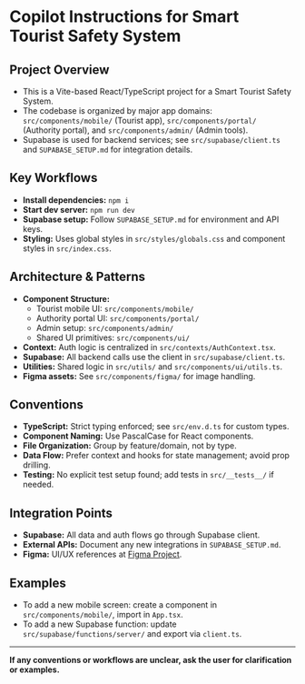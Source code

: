 # Copilot Instructions for Smart Tourist Safety System

## Project Overview

- This is a Vite-based React/TypeScript project for a Smart Tourist Safety System.
- The codebase is organized by major app domains: `src/components/mobile/` (Tourist app), `src/components/portal/` (Authority portal), and `src/components/admin/` (Admin tools).
- Supabase is used for backend services; see `src/supabase/client.ts` and `SUPABASE_SETUP.md` for integration details.

## Key Workflows

- **Install dependencies:** `npm i`
- **Start dev server:** `npm run dev`
- **Supabase setup:** Follow `SUPABASE_SETUP.md` for environment and API keys.
- **Styling:** Uses global styles in `src/styles/globals.css` and component styles in `src/index.css`.

## Architecture & Patterns

- **Component Structure:**
  - Tourist mobile UI: `src/components/mobile/`
  - Authority portal UI: `src/components/portal/`
  - Admin setup: `src/components/admin/`
  - Shared UI primitives: `src/components/ui/`
- **Context:** Auth logic is centralized in `src/contexts/AuthContext.tsx`.
- **Supabase:** All backend calls use the client in `src/supabase/client.ts`.
- **Utilities:** Shared logic in `src/utils/` and `src/components/ui/utils.ts`.
- **Figma assets:** See `src/components/figma/` for image handling.

## Conventions

- **TypeScript:** Strict typing enforced; see `src/env.d.ts` for custom types.
- **Component Naming:** Use PascalCase for React components.
- **File Organization:** Group by feature/domain, not by type.
- **Data Flow:** Prefer context and hooks for state management; avoid prop drilling.
- **Testing:** No explicit test setup found; add tests in `src/__tests__/` if needed.

## Integration Points

- **Supabase:** All data and auth flows go through Supabase client.
- **External APIs:** Document any new integrations in `SUPABASE_SETUP.md`.
- **Figma:** UI/UX references at [Figma Project](https://www.figma.com/design/q1MGch3zLZWuCF0AEwKOMu/Smart-Tourist-Safety-System).

## Examples

- To add a new mobile screen: create a component in `src/components/mobile/`, import in `App.tsx`.
- To add a new Supabase function: update `src/supabase/functions/server/` and export via `client.ts`.

---

**If any conventions or workflows are unclear, ask the user for clarification or examples.**
